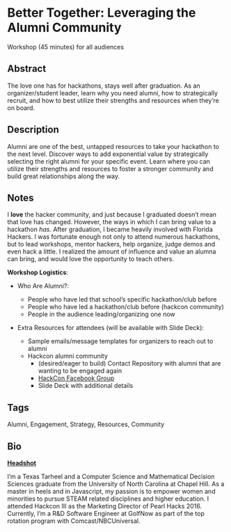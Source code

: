 # Better Together: Leveraging the Alumni Community
Workshop (45 minutes) for all audiences

## Abstract 
The love one has for hackathons, stays well after graduation. As an organizer/student leader, learn why you need alumni, how to strategically recruit, and how to best utilize their strengths and resources when they’re on board. 

## Description
Alumni are one of the best, untapped resources to take your hackathon to the next level. 
Discover ways to add exponential value by strategically selecting the right alumni for your specific event. Learn where you can utilize their strengths and resources to foster a stronger community and build great relationships along the way.

## Notes
I **love** the hacker community, and just because I graduated doesn’t mean that love has changed. However, the ways in which I can bring value to a hackathon _has_. After graduation, I became heavily involved with Florida Hackers. I was fortunate enough not only to attend numerous hackathons, but to lead workshops, mentor hackers, help organize, judge demos and even hack a little. I realized the amount of influence and value an alumna can bring, and would love the opportunity to teach others.
 
**Workshop Logistics**: 
- Who Are Alumni?:
    - People who have led that school’s specific hackathon/club before
    - People who have led a hackathon/club before (hackcon community)
    - People in the audience leading/organizing one now

- Extra Resources for attendees (will be available with Slide Deck):
    - Sample emails/message templates for organizers to reach out to alumni
    - Hackcon alumni community 
      - (desired/eager to build) Contact Repository with alumni that are wanting to be engaged again
      - [HackCon Facebook Group](https://www.facebook.com/groups/477208955721247/)
      - Slide Deck with additional details
## Tags
Alumni, Engagement, Strategy, Resources, Community

## Bio 
[**Headshot**](https://drive.google.com/open?id=0B6Rvfz8_Cu6Ab21iRGY3a2pZMTA)

I’m a Texas Tarheel and a Computer Science and Mathematical Decision Sciences graduate from the University of North Carolina at Chapel Hill. As a master in heels and in Javascript, my passion is to empower women and minorities to pursue STEAM related disciplines and higher education. I attended Hackcon III as the Marketing Director of Pearl Hacks 2016. Currently, I’m a R&D Software Engineer at GolfNow as part of the top rotation program with Comcast/NBCUniversal.


